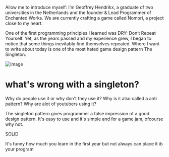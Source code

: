 Allow me to introduce myself: I’m Geoffrey Hendrikx, a graduate of two universities in the Netherlands and the founder & Lead Programmer of Enchanted Works. We are currently crafting a game called Nomori, a project close to my heart.

One of the first programming principles I learned was DRY: Don’t Repeat Yourself. Yet, as the years passed and my experience grew, I began to notice that some things inevitably find themselves repeated.
Where I want to write about today is one of the most hated game design pattern The Singleton. 

![image](https://github.com/user-attachments/assets/bd5510f2-6871-440f-aa94-69d22ed36664)

<h1>what's wrong with a singleton?</h1> 

Why do people use it or why don't they use it? 
Why is it also called a anti pattern? 
Why are alot of youtubers using it?



The singleton pattern gives programmer a false impression of a good design pattern. It's easy to use and it's simple and for a game jam, ofcourse why not.

SOLID

It's funny how much you learn in the first year
but not always can place it ib your program 
